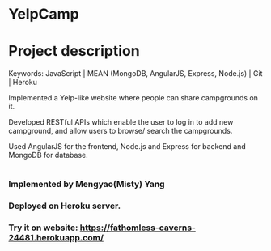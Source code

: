 # YelpCamp



# Project description
Keywords: JavaScript | MEAN (MongoDB, AngularJS, Express, Node.js) | Git | Heroku

Implemented a Yelp-like website where people can share campgrounds on it.

Developed RESTful APIs which enable the user to log in to add new campground, and allow users to browse/ search the campgrounds.

Used AngularJS for the frontend, Node.js and Express for backend and MongoDB for database.


# 
### Implemented by Mengyao(Misty) Yang

### Deployed on Heroku server. 

### Try it on website: https://fathomless-caverns-24481.herokuapp.com/
